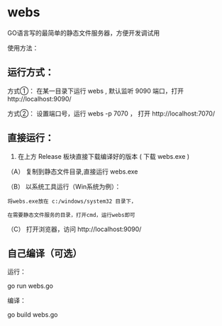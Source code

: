 ﻿webs
==== 

GO语言写的最简单的静态文件服务器，方便开发调试用

使用方法：

运行方式：
--------

方式①： 在某一目录下运行 webs , 默认监听 9090 端口，打开  http://localhost:9090/

方式②： 设置端口号，运行 webs -p 7070 ， 打开 http://localhost:7070/


直接运行：
---------

1. 在上方 Release 板块直接下载编译好的版本 ( 下载 webs.exe )

（A） 复制到静态文件目录,直接运行 webs.exe

（B） 以系统工具运行（Win系统为例）：

    将webs.exe放在 c:/windows/system32 目录下，

    在需要静态文件服务的目录，打开cmd，运行webs即可


（C） 打开浏览器，访问 http://localhost:9090/


自己编译（可选）
---------------

运行：

go run webs.go

编译：

go build webs.go


